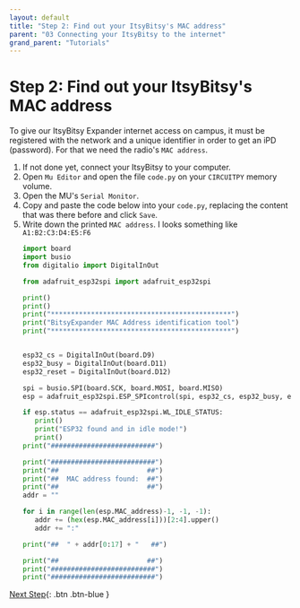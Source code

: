 ```yaml
---
layout: default
title: "Step 2: Find out your ItsyBitsy's MAC address"
parent: "03 Connecting your ItsyBitsy to the internet"
grand_parent: "Tutorials"
---
```


# Step 2: Find out your ItsyBitsy's MAC address

To give our ItsyBitsy Expander internet access on campus, it must be registered with the network and a unique identifier in order to get an iPD (password). For that we need the radio's `MAC address`.

1. If not done yet, connect your ItsyBitsy to your computer.
2. Open `Mu Editor` and open the file `code.py` on your `CIRCUITPY` memory volume.
3. Open the MU's `Serial Monitor`.
4. Copy and paste the code below into your `code.py`, replacing the content that was there before and click `Save`.
5. Write down the printed `MAC address`. I looks something like `A1:B2:C3:D4:E5:F6`
   ```python
   import board
   import busio
   from digitalio import DigitalInOut

   from adafruit_esp32spi import adafruit_esp32spi

   print()
   print()
   print("*********************************************")
   print("BitsyExpander MAC Address identification tool")
   print("*********************************************")


   esp32_cs = DigitalInOut(board.D9)
   esp32_busy = DigitalInOut(board.D11)
   esp32_reset = DigitalInOut(board.D12)

   spi = busio.SPI(board.SCK, board.MOSI, board.MISO)
   esp = adafruit_esp32spi.ESP_SPIcontrol(spi, esp32_cs, esp32_busy, esp32_reset)

   if esp.status == adafruit_esp32spi.WL_IDLE_STATUS:
      print()
      print("ESP32 found and in idle mode!")
      print()
   print("##########################")

   print("##########################")
   print("##                      ##")
   print("##  MAC address found:  ##")
   print("##                      ##")
   addr = ""

   for i in range(len(esp.MAC_address)-1, -1, -1):
      addr += (hex(esp.MAC_address[i]))[2:4].upper()
      addr += ":"

   print("##  " + addr[0:17] + "   ##")

   print("##                      ##")
   print("##########################")
   print("##########################")
   ```

[Next Step](step-3){: .btn .btn-blue }